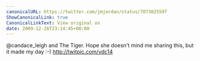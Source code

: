 ```yaml
---
canonicalURL: https://twitter.com/jmjordan/status/7073025597
ShowCanonicalLink: true
CanonicalLinkText: View original on
date: 2009-12-26T23:14:45+00:00
---
```

@candace_leigh and The Tiger. Hope she doesn't mind me sharing this, but it made my day :-)   http://twitpic.com/vdc14